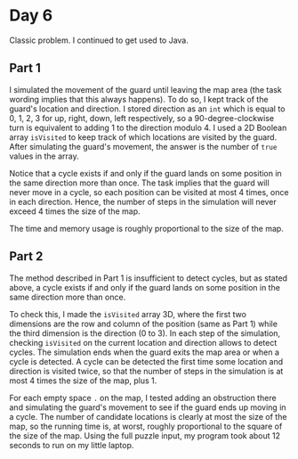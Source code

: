 # Day 6

Classic problem. I continued to get used to Java.

## Part 1

I simulated the movement of the guard until leaving the map area (the task wording implies that this always happens). To do so, I kept track of the guard's location and direction. I stored direction as an `int` which is equal to 0, 1, 2, 3 for up, right, down, left respectively, so a 90-degree-clockwise turn is equivalent to adding 1 to the direction modulo 4. I used a 2D Boolean array `isVisited` to keep track of which locations are visited by the guard. After simulating the guard's movement, the answer is the number of `true` values in the array.

Notice that a cycle exists if and only if the guard lands on some position in the same direction more than once. The task implies that the guard will never move in a cycle, so each position can be visited at most 4 times, once in each direction. Hence, the number of steps in the simulation will never exceed 4 times the size of the map.

The time and memory usage is roughly proportional to the size of the map.

## Part 2

The method described in Part 1 is insufficient to detect cycles, but as stated above, a cycle exists if and only if the guard lands on some position in the same direction more than once.

To check this, I made the `isVisited` array 3D, where the first two dimensions are the row and column of the position (same as Part 1) while the third dimension is the direction (0 to 3). In each step of the simulation, checking `isVisited` on the current location and direction allows to detect cycles. The simulation ends when the guard exits the map area or when a cycle is detected. A cycle can be detected the first time some location and direction is visited twice, so that the number of steps in the simulation is at most 4 times the size of the map, plus 1.

For each empty space `.` on the map, I tested adding an obstruction there and simulating the guard's movement to see if the guard ends up moving in a cycle. The number of candidate locations is clearly at most the size of the map, so the running time is, at worst, roughly proportional to the square of the size of the map. Using the full puzzle input, my program took about 12 seconds to run on my little laptop.